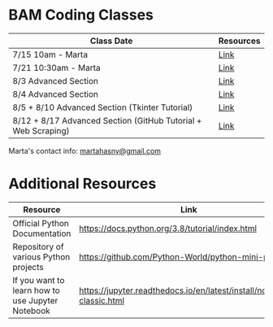 # BAM Coding Classes

| Class Date | Resources |
|------------|-----------|
|7/15 10am - Marta   | [Link](https://github.com/marteczkah/BAM_coding_resources/tree/main/Class_1_Marta)     |
|7/21 10:30am - Marta   | [Link](https://github.com/marteczkah/BAM_coding_resources/tree/main/Class_2_Marta)      |
|8/3 Advanced Section | [Link](https://github.com/marteczkah/BAM_coding_resources/tree/main/August_3rd_Advanced) |
|8/4 Advanced Section | [Link](https://github.com/marteczkah/BAM_coding_resources/tree/main/August_4th_Advanced) |
|8/5 + 8/10 Advanced Section (Tkinter Tutorial) | [Link](https://github.com/marteczkah/elaphant_app) |
|8/12 + 8/17 Advanced Section (GitHub Tutorial + Web Scraping) | [Link](https://github.com/marteczkah/verbose-parakeet) |

Marta's contact info:
martahasny@gmail.com

# Additional Resources
| Resource | Link |
| -------- | ---- |
| Official Python Documentation | https://docs.python.org/3.8/tutorial/index.html |
| Repository of various Python projects | https://github.com/Python-World/python-mini-projects |
| If you want to learn how to use Jupyter Notebook | https://jupyter.readthedocs.io/en/latest/install/notebook-classic.html |

